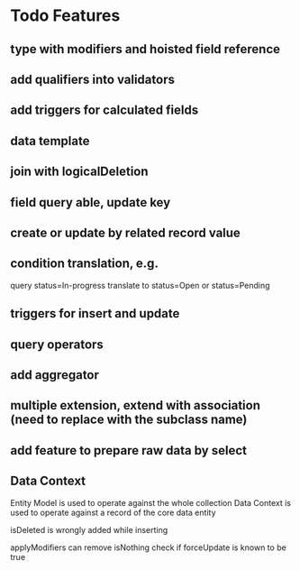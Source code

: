 # Todo Features

## type with modifiers and hoisted field reference 

## add qualifiers into validators

## add triggers for calculated fields

## data template

## join with logicalDeletion

## field query able, update key

## create or update by related record value

## condition translation, e.g. 
  query status=In-progress
  translate to status=Open or status=Pending

## triggers for insert and update

## query operators
  
## add aggregator          

## multiple extension, extend with association (need to replace with the subclass name)

## add feature to prepare raw data by select

## Data Context

Entity Model is used to operate against the whole collection
Data Context is used to operate against a record of the core data entity

isDeleted is wrongly added while inserting

applyModifiers
can remove isNothing check if forceUpdate is known to be true